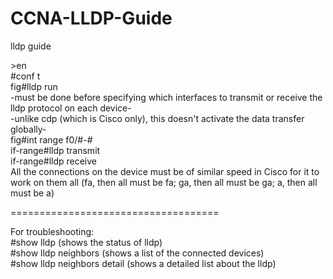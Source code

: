 # CCNA-LLDP-Guide

lldp guide

\>en  
\#conf t  
fig#lldp run  
-must be done before specifying which interfaces to transmit or receive the lldp protocol on each device-  
-unlike cdp (which is Cisco only), this doesn't activate the data transfer globally-  
fig#int range f0/#-#  
if-range#lldp transmit  
if-range#lldp receive  
All the connections on the device must be of similar speed in Cisco for it to work on them all (fa, then all must be fa; ga, then all must be ga; a, then all must be a)  

====================================

For troubleshooting:  
\#show lldp (shows the status of lldp)  
\#show lldp neighbors (shows a list of the connected devices)  
\#show lldp neighbors detail (shows a detailed list about the lldp)
